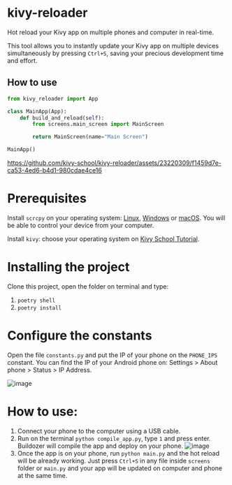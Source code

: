 # kivy-reloader

Hot reload your Kivy app on multiple phones and computer in real-time.

This tool allows you to instantly update your Kivy app on multiple devices simultaneously by pressing `Ctrl+S`, saving your precious development time and effort.

## How to use

```python
from kivy_reloader import App

class MainApp(App):
    def build_and_reload(self):
        from screens.main_screen import MainScreen

        return MainScreen(name="Main Screen")

MainApp()
```

https://github.com/kivy-school/kivy-reloader/assets/23220309/f1459d7e-ca53-4ed6-b4d1-980cdae4ce16

# Prerequisites

Install `scrcpy` on your operating system: [Linux](https://github.com/Genymobile/scrcpy/blob/master/doc/linux.md), [Windows](https://github.com/Genymobile/scrcpy/blob/master/doc/windows.md) or [macOS](https://github.com/Genymobile/scrcpy/blob/master/doc/macos.md). You will be able to control your device from your computer.

Install `kivy`: choose your operating system on [Kivy School Tutorial](https://kivyschool.com/installation/).

# Installing the project

Clone this project, open the folder on terminal and type:

1. `poetry shell`
2. `poetry install`

# Configure the constants

Open the file `constants.py` and put the IP of your phone on the `PHONE_IPS` constant. You can find the IP of your Android phone on: Settings > About phone > Status > IP Address.

![image](https://github.com/kivy-school/kivy-reloader/assets/23220309/afd354fc-1894-4d99-b09d-8ef11ab4d763)

# How to use:

1. Connect your phone to the computer using a USB cable.
2. Run on the terminal `python compile_app.py`, type `1` and press enter. Buildozer will compile the app and deploy on your phone.
   ![image](https://github.com/kivy-school/kivy-reloader/assets/23220309/81f6689e-e8bb-4fe5-a91c-dd88f187616f)
3. Once the app is on your phone, run `python main.py` and the hot reload will be already working. Just press `Ctrl+S` in any file inside `screens` folder or `main.py` and your app will be updated on computer and phone at the same time.
